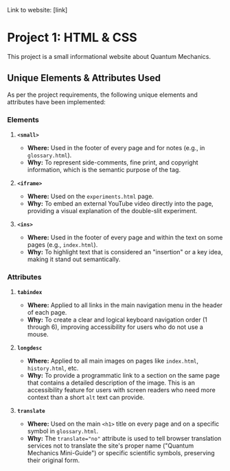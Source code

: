 Link to website: [link]

# Project 1: HTML & CSS

This project is a small informational website about Quantum Mechanics.

## Unique Elements & Attributes Used

As per the project requirements, the following unique elements and attributes have been implemented:

### Elements

1.  **`<small>`**
    *   **Where:** Used in the footer of every page and for notes (e.g., in `glossary.html`).
    *   **Why:** To represent side-comments, fine print, and copyright information, which is the semantic purpose of the tag.

2.  **`<iframe>`**
    *   **Where:** Used on the `experiments.html` page.
    *   **Why:** To embed an external YouTube video directly into the page, providing a visual explanation of the double-slit experiment.

3.  **`<ins>`**
    *   **Where:** Used in the footer of every page and within the text on some pages (e.g., `index.html`).
    *   **Why:** To highlight text that is considered an "insertion" or a key idea, making it stand out semantically.

### Attributes

1.  **`tabindex`**
    *   **Where:** Applied to all links in the main navigation menu in the header of each page.
    *   **Why:** To create a clear and logical keyboard navigation order (1 through 6), improving accessibility for users who do not use a mouse.

2.  **`longdesc`**
    *   **Where:** Applied to all main images on pages like `index.html`, `history.html`, etc.
    *   **Why:** To provide a programmatic link to a section on the same page that contains a detailed description of the image. This is an accessibility feature for users with screen readers who need more context than a short `alt` text can provide.

3.  **`translate`**
    *   **Where:** Used on the main `<h1>` title on every page and on a specific symbol in `glossary.html`.
    *   **Why:** The `translate="no"` attribute is used to tell browser translation services not to translate the site's proper name ("Quantum Mechanics Mini-Guide") or specific scientific symbols, preserving their original form.
